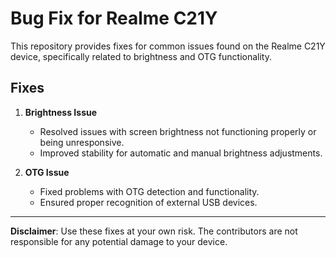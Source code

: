 # Bug Fix for Realme C21Y

This repository provides fixes for common issues found on the Realme C21Y device, specifically related to brightness and OTG functionality.

## Fixes

1. **Brightness Issue**
   - Resolved issues with screen brightness not functioning properly or being unresponsive.
   - Improved stability for automatic and manual brightness adjustments.

2. **OTG Issue**
   - Fixed problems with OTG detection and functionality.
   - Ensured proper recognition of external USB devices.

---

**Disclaimer**: Use these fixes at your own risk. The contributors are not responsible for any potential damage to your device.
